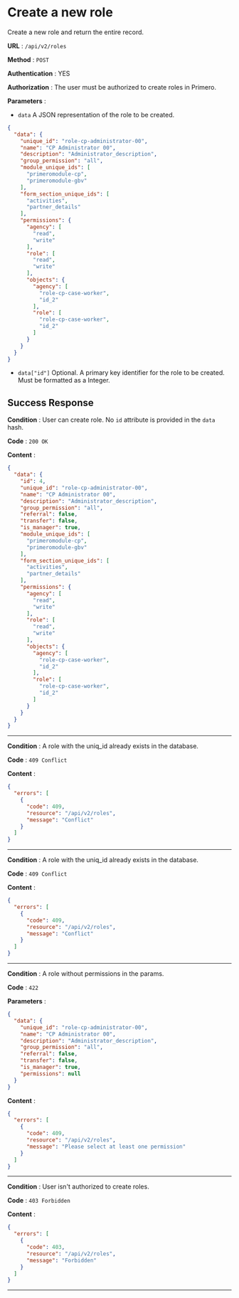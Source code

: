 # Create a new role

Create a new role and return the entire record.

**URL** : `/api/v2/roles`

**Method** : `POST`

**Authentication** : YES

**Authorization** : The user must be authorized to create roles in Primero.

**Parameters** :

* `data` A JSON representation of the role to be created.
```json
{
  "data": {
    "unique_id": "role-cp-administrator-00",
    "name": "CP Administrator 00",
    "description": "Administrator_description",
    "group_permission": "all",
    "module_unique_ids": [
      "primeromodule-cp",
      "primeromodule-gbv"
    ],
    "form_section_unique_ids": [
      "activities",
      "partner_details"
    ],
    "permissions": {
      "agency": [
        "read",
        "write"
      ],
      "role": [
        "read",
        "write"
      ],
      "objects": {
        "agency": [
          "role-cp-case-worker",
          "id_2"
        ],
        "role": [
          "role-cp-case-worker",
          "id_2"
        ]
      }
    }
  }
}
```
* `data["id"]` Optional. A primary key identifier for the role to be created.
Must be formatted as a Integer.

## Success Response

**Condition** : User can create role.
No `id` attribute is provided in the `data` hash.

**Code** : `200 OK`

**Content** :

```json
{
  "data": {
    "id": 4,
    "unique_id": "role-cp-administrator-00",
    "name": "CP Administrator 00",
    "description": "Administrator_description",
    "group_permission": "all",
    "referral": false,
    "transfer": false,
    "is_manager": true,
    "module_unique_ids": [
      "primeromodule-cp",
      "primeromodule-gbv"
    ],
    "form_section_unique_ids": [
      "activities",
      "partner_details"
    ],
    "permissions": {
      "agency": [
        "read",
        "write"
      ],
      "role": [
        "read",
        "write"
      ],
      "objects": {
        "agency": [
          "role-cp-case-worker",
          "id_2"
        ],
        "role": [
          "role-cp-case-worker",
          "id_2"
        ]
      }
    }
  }
}
```

---

**Condition** : A role with the uniq_id already exists in the database.

**Code** : `409 Conflict`

**Content** :

```json
{
  "errors": [
    {
      "code": 409,
      "resource": "/api/v2/roles",
      "message": "Conflict"
    }
  ]
}
```

---

**Condition** : A role with the uniq_id already exists in the database.

**Code** : `409 Conflict`

**Content** :

```json
{
  "errors": [
    {
      "code": 409,
      "resource": "/api/v2/roles",
      "message": "Conflict"
    }
  ]
}
```

---

**Condition** : A role without permissions in the params.

**Code** : `422`

**Parameters** :

```json
{
  "data": {
    "unique_id": "role-cp-administrator-00",
    "name": "CP Administrator 00",
    "description": "Administrator_description",
    "group_permission": "all",
    "referral": false,
    "transfer": false,
    "is_manager": true,
    "permissions": null
  }
}
```

**Content** :

```json
{
  "errors": [
    {
      "code": 409,
      "resource": "/api/v2/roles",
      "message": "Please select at least one permission"
    }
  ]
}
```

---

**Condition** : User isn't authorized to create roles.

**Code** : `403 Forbidden`

**Content** :

```json
{
  "errors": [
    {
      "code": 403,
      "resource": "/api/v2/roles",
      "message": "Forbidden"
    }
  ]
}
```

---